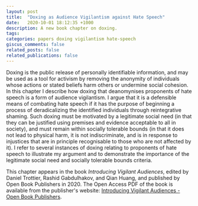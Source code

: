 ```yaml
---
layout: post
title:  "Doxing as Audience Vigilantism against Hate Speech"
date:   2020-10-01 18:12:35 +1000
description: A new book chapter on doxing.
tags:
categories: papers doxing vigilantism hate-speech
giscus_comments: false
related_posts: false
related_publications: false
---
```


Doxing is the public release of personally identifiable information, and may be used as a tool for activism by removing the anonymity of individuals whose actions or stated beliefs harm others or undermine social cohesion. In this chapter I describe how doxing that deanomynises proponents of hate speech is a form of audience vigilantism. I argue that it is a defensible means of combating hate speech if it has the purpose of beginning a process of deradicalizing the identified individuals through reintegrative shaming. Such doxing must be motivated by a legitimate social need (in that they can be justified using premises and evidence acceptable to all in society), and must remain within socially tolerable bounds (in that it does not lead to physical harm, it is not indiscriminate, and is in response to injustices that are in principle recognisable to those who are not affected by it). I refer to several instances of doxing relating to proponents of hate speech to illustrate my argument and to demonstrate the importance of the legitimate social need and socially tolerable bounds criteria.

This chapter appears in the book *Introducing Vigilant Audiences*, edited by Daniel Trottier, Rashid Gabdulhakov, and Qian Huang, and published by Open Book Publishers in 2020. The Open Access PDF of the book is available from the publisher's website: [Introducing Vigilant Audiences - Open Book Publishers](https://www.openbookpublishers.com/product/1151).
